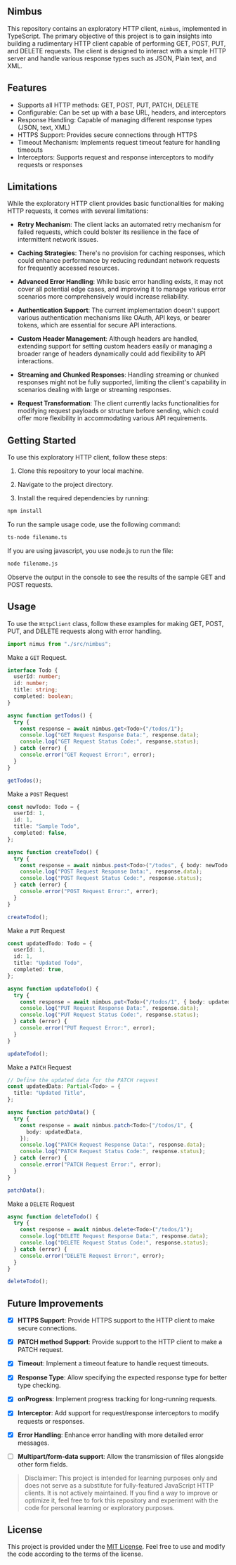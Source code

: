 ## Nimbus


This repository contains an exploratory HTTP client, `nimbus`, implemented in TypeScript. The primary objective of this project is to gain insights into building a rudimentary HTTP client capable of performing GET, POST, PUT, and DELETE requests. The client is designed to interact with a simple HTTP server and handle various response types such as JSON, Plain text, and XML.

## Features

- Supports all HTTP methods: GET, POST, PUT, PATCH, DELETE
- Configurable: Can be set up with a base URL, headers, and interceptors
- Response Handling: Capable of managing different response types (JSON, text, XML)
- HTTPS Support: Provides secure connections through HTTPS
- Timeout Mechanism: Implements request timeout feature for handling timeouts
- Interceptors: Supports request and response interceptors to modify requests or responses

## Limitations

While the exploratory HTTP client provides basic functionalities for making HTTP requests, it comes with several limitations:

- **Retry Mechanism**: The client lacks an automated retry mechanism for failed requests, which could bolster its resilience in the face of intermittent network issues.

- **Caching Strategies**: There's no provision for caching responses, which could enhance performance by reducing redundant network requests for frequently accessed resources.

- **Advanced Error Handling**: While basic error handling exists, it may not cover all potential edge cases, and improving it to manage various error scenarios more comprehensively would increase reliability.

- **Authentication Support**: The current implementation doesn't support various authentication mechanisms like OAuth, API keys, or bearer tokens, which are essential for secure API interactions.

- **Custom Header Management**: Although headers are handled, extending support for setting custom headers easily or managing a broader range of headers dynamically could add flexibility to API interactions.

- **Streaming and Chunked Responses**: Handling streaming or chunked responses might not be fully supported, limiting the client's capability in scenarios dealing with large or streaming responses.

- **Request Transformation**: The client currently lacks functionalities for modifying request payloads or structure before sending, which could offer more flexibility in accommodating various API requirements.

## Getting Started

To use this exploratory HTTP client, follow these steps:

1. Clone this repository to your local machine.

2. Navigate to the project directory.

3. Install the required dependencies by running:

```bash
npm install
```

To run the sample usage code, use the following command:

```sh
ts-node filename.ts
```
If you are using javascript, you use node.js to run the file:
```sh
node filename.js
```

Observe the output in the console to see the results of the sample GET and POST requests.

## Usage

To use the `HttpClient` class, follow these examples for making GET, POST, PUT, and DELETE requests along with error handling.

```typescript
import nimus from "./src/nimbus";
```

Make a `GET` Request.

```ts
interface Todo {
  userId: number;
  id: number;
  title: string;
  completed: boolean;
}

async function getTodos() {
  try {
    const response = await nimbus.get<Todo>("/todos/1");
    console.log("GET Request Response Data:", response.data);
    console.log("GET Request Status Code:", response.status);
  } catch (error) {
    console.error("GET Request Error:", error);
  }
}

getTodos();
```

Make a `POST` Request

```ts
const newTodo: Todo = {
  userId: 1,
  id: 1,
  title: "Sample Todo",
  completed: false,
};

async function createTodo() {
  try {
    const response = await nimbus.post<Todo>("/todos", { body: newTodo });
    console.log("POST Request Response Data:", response.data);
    console.log("POST Request Status Code:", response.status);
  } catch (error) {
    console.error("POST Request Error:", error);
  }
}

createTodo();
```

Make a `PUT` Request

```ts
const updatedTodo: Todo = {
  userId: 1,
  id: 1,
  title: "Updated Todo",
  completed: true,
};

async function updateTodo() {
  try {
    const response = await nimbus.put<Todo>("/todos/1", { body: updatedTodo });
    console.log("PUT Request Response Data:", response.data);
    console.log("PUT Request Status Code:", response.status);
  } catch (error) {
    console.error("PUT Request Error:", error);
  }
}

updateTodo();
```

Make a `PATCH` Request

```ts
// Define the updated data for the PATCH request
const updatedData: Partial<Todo> = {
  title: "Updated Title",
};

async function patchData() {
  try {
    const response = await nimbus.patch<Todo>("/todos/1", {
      body: updatedData,
    });
    console.log("PATCH Request Response Data:", response.data);
    console.log("PATCH Request Status Code:", response.status);
  } catch (error) {
    console.error("PATCH Request Error:", error);
  }
}

patchData();
```

Make a `DELETE` Request

```ts
async function deleteTodo() {
  try {
    const response = await nimbus.delete<Todo>("/todos/1");
    console.log("DELETE Request Response Data:", response.data);
    console.log("DELETE Request Status Code:", response.status);
  } catch (error) {
    console.error("DELETE Request Error:", error);
  }
}

deleteTodo();
```

## Future Improvements

- [x] **HTTPS Support**: Provide HTTPS support to the HTTP client to make secure connections.

- [x] **PATCH method Support**: Provide support to the HTTP client to make a PATCH request.

- [x] **Timeout**: Implement a timeout feature to handle request timeouts.

- [x] **Response Type**: Allow specifying the expected response type for better type checking.

- [x] **onProgress**: Implement progress tracking for long-running requests.

- [x] **Interceptor**: Add support for request/response interceptors to modify requests or responses.

- [x] **Error Handling**: Enhance error handling with more detailed error messages.

- [ ] **Multipart/form-data support**: Allow the transmission of files alongside other form fields.

> Disclaimer: This project is intended for learning purposes only and does not serve as a substitute for fully-featured JavaScript HTTP clients. It is not actively maintained. If you find a way to improve or optimize it, feel free to fork this repository and experiment with the code for personal learning or exploratory purposes.

## License

This project is provided under the [MIT License](/LICENSE.md). Feel free to use and modify the code according to the terms of the license.
